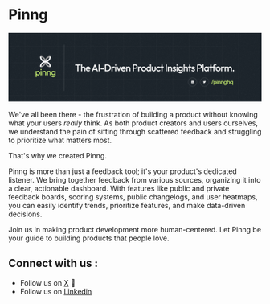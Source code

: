 # Pinng

![Pinng Logo](assets/bg.png)

We've all been there - the frustration of building a product without knowing what your users *really* think. As both product creators and users ourselves, we understand the pain of sifting through scattered feedback and struggling to prioritize what matters most.

That's why we created Pinng.

Pinng is more than just a feedback tool; it's your product's dedicated listener. We bring together feedback from various sources, organizing it into a clear, actionable dashboard. With features like public and private feedback boards, scoring systems, public changelogs, and user heatmaps, you can easily identify trends, prioritize features, and make data-driven decisions.

Join us in making product development more human-centered. Let Pinng be your guide to building products that people love.


## Connect with us : 

- Follow us on [X](https://x.com/pinnghq) 🐤
- Follow us on [Linkedin](https://linkedin.com/company/pinnghq)
